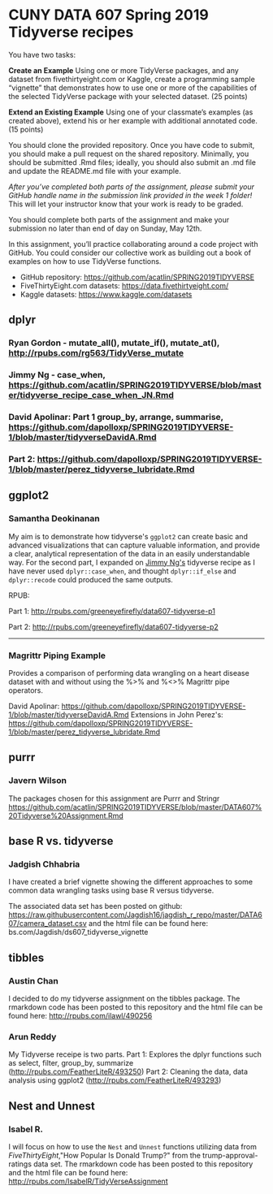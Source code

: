 # CUNY DATA 607 Spring 2019 Tidyverse recipes

You have two tasks:

**Create an Example**  Using one or more TidyVerse packages, and any dataset from fivethirtyeight.com or Kaggle, create a programming sample “vignette” that demonstrates how to use one or more of the capabilities of the selected TidyVerse package with your selected dataset. (25 points)

**Extend an Existing Example**  Using one of your classmate’s examples (as created above), extend his or her example with additional annotated code. (15 points)

You should clone the provided repository.  Once you have code to submit, you should make a pull request on the shared repository.  Minimally, you should be submitted .Rmd files; ideally, you should also submit an .md file and update the README.md file with your example.

*After you’ve completed both parts of the assignment, please submit your GitHub handle name in the submission link provided in the week 1 folder!* This will let your instructor know that your work is ready to be graded.

You should complete both parts of the assignment and make your submission no later than end of day on Sunday, May 12th.

In this assignment, you’ll practice collaborating around a code project with GitHub.  You could consider our collective work as building out a book of examples on how to use TidyVerse functions.

* GitHub repository:  https://github.com/acatlin/SPRING2019TIDYVERSE
* FiveThirtyEight.com datasets:  https://data.fivethirtyeight.com/
* Kaggle datasets:  https://www.kaggle.com/datasets

## dplyr

### Ryan Gordon - mutate_all(), mutate_if(), mutate_at(), http://rpubs.com/rg563/TidyVerse_mutate
### Jimmy Ng - case_when, https://github.com/acatlin/SPRING2019TIDYVERSE/blob/master/tidyverse_recipe_case_when_JN.Rmd
### David Apolinar: Part 1 group_by, arrange, summarise, https://github.com/dapolloxp/SPRING2019TIDYVERSE-1/blob/master/tidyverseDavidA.Rmd
### Part 2: https://github.com/dapolloxp/SPRING2019TIDYVERSE-1/blob/master/perez_tidyverse_lubridate.Rmd
## ggplot2

### Samantha Deokinanan

My aim is to demonstrate how tidyverse's `ggplot2` can create basic and advanced visualizations that can capture valuable information, and provide a clear, analytical representation of the data in an easily understandable way. For the second part, I expanded on [Jimmy Ng's](https://github.com/myvioletrose/SPRING2019TIDYVERSE/blob/master/tidyverse_recipe_case_when_JN.Rmd) tidyverse recipe as I have never used `dplyr::case_when`, and thought `dplyr::if_else` and `dplyr::recode` could produced the same outputs. 

RPUB:

Part 1: http://rpubs.com/greeneyefirefly/data607-tidyverse-p1

Part 2: http://rpubs.com/greeneyefirefly/data607-tidyverse-p2

***

### Magrittr Piping Example

Provides a comparison of performing data wrangling on a heart disease dataset with and without using the %>% and %<>% Magrittr pipe operators.

David Apolinar: https://github.com/dapolloxp/SPRING2019TIDYVERSE-1/blob/master/tidyverseDavidA.Rmd
Extensions in John Perez's: https://github.com/dapolloxp/SPRING2019TIDYVERSE-1/blob/master/perez_tidyverse_lubridate.Rmd

## purrr


### Javern Wilson
The packages chosen for this assignment are Purrr and Stringr
https://github.com/acatlin/SPRING2019TIDYVERSE/blob/master/DATA607%20Tidyverse%20Assignment.Rmd

## base R vs. tidyverse

### Jadgish Chhabria

I have created a brief vignette showing the different approaches to some common data wrangling tasks using base R versus tidyverse.

The associated data set has been posted on github: https://raw.githubusercontent.com/Jagdish16/jagdish_r_repo/master/DATA607/camera_dataset.csv
 and the html file can be found here: bs.com/Jagdish/ds607_tidyverse_vignette

## tibbles
 
### Austin Chan
I decided to do my tidyverse assignment on the tibbles package. The rmarkdown code has been posted to this repository and the html file can be found here: http://rpubs.com/ilawl/490256

### Arun Reddy

My Tidyverse receipe is two parts.
Part 1: Explores the dplyr functions such as select, filter, group_by, summarize (http://rpubs.com/FeatherLiteR/493250)
Part 2: Cleaning the data, data analysis using ggplot2 (http://rpubs.com/FeatherLiteR/493293)



## Nest and Unnest

### Isabel R.
I will focus on how to use the `Nest` and `Unnest` functions utilizing data from *FiveThirtyEight*,"How Popular Is Donald Trump?" from the trump-approval-ratings data set. The rmarkdown code has been posted to this repository and the html file can be found here: http://rpubs.com/IsabelR/TidyVerseAssignment
